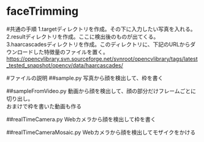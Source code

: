 # faceTrimming

#共通の手順
1.targetディレクトリを作成。その下に入力したい写真を入れる。  
2.resultディレクトリを作成。ここに検出後のものが出てくる。  
3.haarcascadesディレクトリを作成。このディレクトリに、下記のURLからダウンロードした特徴量のファイルを置く。  
https://opencvlibrary.svn.sourceforge.net/svnroot/opencvlibrary/tags/latest_tested_snapshot/opencv/data/haarcascades/

#ファイルの説明
##sample.py
写真から顔を検出して、枠を書く

##sampleFromVideo.py
動画から顔を検出して、顔の部分だけフレームごとに切り出し。  
おまけで枠を書いた動画も作る

##realTimeCamera.py
Webカメラから顔を検出して枠を書く

##realTimeCameraMosaic.py
Webカメラから顔を検出してモザイクをかける
